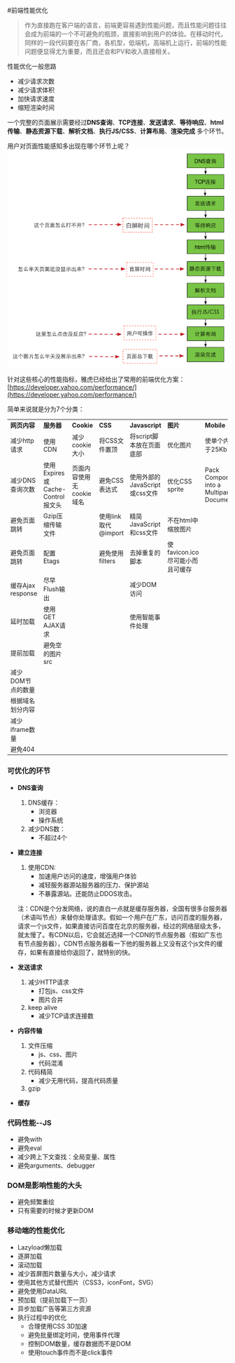 #前端性能优化

> 作为直接跑在客户端的语言，前端更容易遇到性能问题，而且性能问题往往会成为前端的一个不可避免的瓶颈，直接影响到用户的体验。在移动时代，同样的一段代码要在各厂商，各机型，低端机，高端机上运行，前端的性能问题便显得尤为重要，而且还会和PV和收入直接相关。

性能优化一般思路

* 减少请求次数
* 减少请求体积
* 加快请求速度
* 缩短渲染时间

一个完整的页面展示需要经过**DNS查询**、**TCP连接**、**发送请求**、**等待响应**、**html传输**、**静态资源下载**、**解析文档**、**执行JS/CSS**、**计算布局**、**渲染完成** 多个环节。

用户对页面性能感知多出现在哪个环节上呢？
![image](https://github.com/yukiyuki1900/JStalk/blob/master/%E5%89%8D%E7%AB%AF%E6%80%A7%E8%83%BD%E4%BC%98%E5%8C%96/%E5%89%8D%E7%AB%AF%E6%80%A7%E8%83%BD%E6%A0%B8%E5%BF%83%E6%8C%87%E6%A0%87.png)

针对这些核心的性能指标，雅虎已经给出了常用的前端优化方案：[https://developer.yahoo.com/performance/](https://developer.yahoo.com/performance/)

简单来说就是分为7个分类：

<table>
	<tr>
		<td><strong>网页内容</strong></td>
		<td><strong>服务器</strong></td>
		<td><strong>Cookie</strong></td>
		<td><strong>CSS</strong></td>
		<td><strong>Javascript</strong></td>
		<td><strong>图片</strong></td>
		<td><strong>Mobile</strong></td>
	</tr>
	<tr>
		<td>减少http请求</td>
		<td>使用CDN</td>
		<td>减少cookie大小</td>
		<td>将CSS文件置顶</td>
		<td>将script脚本放在页面底部</td>
		<td>优化图片</td>
		<td>使单个内容小于25Kb</td>
	</tr>
	<tr>
		<td>减少DNS查询次数</td>
		<td>使用Expires或Cache-Control报文头</td>
		<td>页面内容使用无cookie域名</td>
		<td>避免CSS表达式</td>
		<td>使用外部的JavaScript或css文件</td>
		<td>优化CSS sprite</td>
		<td>Pack Components into a Multipart Document</td>
	</tr>
	<tr>
		<td>避免页面跳转</td>
		<td>Gzip压缩传输文件</td>
		<td></td>
		<td>使用link取代@import</td>
		<td>精简JavaScript和css文件</td>
		<td>不在html中缩放图片</td>
		<td></td>
	</tr>
	<tr>
		<td>避免页面跳转</td>
		<td>配置Etags</td>
		<td></td>
		<td>避免使用filters</td>
		<td>去掉重复的脚本</td>
		<td>使favicon.ico尽可能小而且可缓存</td>
		<td></td>
	</tr>
	<tr>
		<td>缓存Ajax response</td>
		<td>尽早Flush输出</td>
		<td></td>
		<td></td>
		<td>减少DOM访问</td>
		<td></td>
		<td></td>
	</tr>
	<tr>
		<td>延时加载</td>
		<td>使用GET AJAX请求</td>
		<td></td>
		<td></td>
		<td>使用智能事件处理</td>
		<td></td>
		<td></td>
	</tr>
	<tr>
		<td>提前加载</td>
		<td>避免空的图片src</td>
		<td></td>
		<td></td>
		<td></td>
		<td></td>
		<td></td>
	</tr>
	<tr>
		<td>减少DOM节点的数量</td>
		<td></td>
		<td></td>
		<td></td>
		<td></td>
		<td></td>
		<td></td>
	</tr>
	<tr>
		<td>根据域名划分内容</td>
		<td></td>
		<td></td>
		<td></td>
		<td></td>
		<td></td>
		<td></td>
	</tr>
	<tr>
		<td>减少iframe数量</td>
		<td></td>
		<td></td>
		<td></td>
		<td></td>
		<td></td>
		<td></td>
	</tr>
	<tr>
		<td>避免404</td>
		<td></td>
		<td></td>
		<td></td>
		<td></td>
		<td></td>
		<td></td>
	</tr>
</table>

### 可优化的环节

* **DNS查询**
	1. DNS缓存：
		* 浏览器
		* 操作系统
	2. 减少DNS数：
		* 不超过4个
* **建立连接**
	1. 使用CDN: 
		* 加速用户访问的速度，增强用户体验
		* 减轻服务器源站服务器的压力、保护源站
		* 不暴露源站。还能防止DDOS攻击。

	注：CDN是个分发网络，说的直白一点就是缓存服务器，全国有很多台服务器（术语叫节点）来替你处理请求。假如一个用户在广东，访问百度的服务器，请求一个js文件，如果直接访问百度在北京的服务器，经过的网络层级太多，就太慢了。有CDN以后，它会就近选择一个CDN的节点服务器（假如广东也有节点服务器），CDN节点服务器看一下他的服务器上又没有这个js文件的缓存，如果有直接给你返回了，就特别的快。
* **发送请求**
	1. 减少HTTP请求
		* 打包js、css文件
		* 图片合并
	2. keep alive
		* 减少TCP请求连接数
* **内容传输**
	1. 文件压缩
		* js、css、图片
		* 代码混淆
	2. 代码精简
		* 减少无用代码，提高代码质量
	3. gzip
* **缓存**

### 代码性能--JS

* 避免with
* 避免eval
* 减少跨上下文查找：全局变量、属性
* 避免arguments、debugger

### DOM是影响性能的大头
* 避免频繁重绘
* 只有需要的时候才更新DOM

### 移动端的性能优化
* Lazyload懒加载
* 逐屏加载
* 滚动加载
* 减少首屏图片数量与大小，减少请求
* 使用其他方式替代图片（CSS3，iconFont，SVG）
* 避免使用DataURL
* 预加载（提前加载下一页）
* 异步加载广告等第三方资源
* 执行过程中的优化
	* 合理使用CSS 3D加速
	* 避免批量绑定时间，使用事件代理
	* 控制DOM数量，缓存数据而不是DOM
	* 使用touch事件而不是click事件

